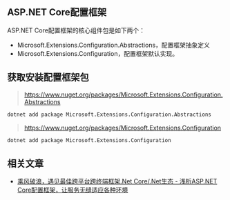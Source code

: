 ## ASP.NET Core配置框架

ASP.NET Core配置框架的核心组件包是如下两个：

- Microsoft.Extensions.Configuration.Abstractions，配置框架抽象定义
- Microsoft.Extensions.Configuration，配置框架默认实现。

## 获取安装配置框架包

> https://www.nuget.org/packages/Microsoft.Extensions.Configuration.Abstractions

```bash
dotnet add package Microsoft.Extensions.Configuration.Abstractions
```

> https://www.nuget.org/packages/Microsoft.Extensions.Configuration

```bash
dotnet add package Microsoft.Extensions.Configuration
```

## 相关文章

* [乘风破浪，遇见最佳跨平台跨终端框架.Net Core/.Net生态 - 浅析ASP.NET Core配置框架，让服务无缝适应各种环境](https://www.cnblogs.com/taylorshi/p/16701751.html)